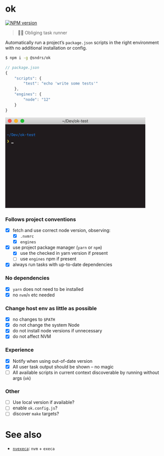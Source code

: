 # ok

<a href="https://npmjs.org/package/@sndrs/ok" title="View this project on NPM"><img src="https://img.shields.io/npm/v/@sndrs/ok.svg" alt="NPM version" /></a>

> 🙇‍♂️ Obliging task runner 

Automatically run a project’s `package.json` scripts in the right environment with no additional installation or config.

```bash
$ npm i -g @sndrs/ok
```

```js
// package.json
{
    "scripts": {
        "test": "echo 'write some tests'"
    },
    "engines": {
        "node": "12"
    }
}
```

<img src="demo.gif" width="444">

### Follows project conventions

-   [x] fetch and use correct node version, observing:
    -   [x] `.nvmrc`
    -   [x] `engines`
-   [x] use project package manager (`yarn` or `npm`)
    -   [x] use the checked in yarn version if present
    -   [ ] use `engines` npm if present
-   [x] always run tasks with up-to-date dependencies

### No dependencies

-   [x] `yarn` does not need to be installed
-   [x] no `nvm`/`n` etc needed

### Change host env as little as possible

-   [x] no changes to `$PATH`
-   [x] do not change the system Node
-   [x] do not install node versions if unnecessary
-   [x] do not affect NVM

### Experience

-   [x] Notify when using out-of-date version
-   [x] All user task output should be shown – no magic
-   [ ] All available scripts in current context discoverable by running without args (`ok`)

### Other

-   [ ] Use local version if available?
-   [ ] enable `ok.config.js`?
-   [ ] discover `make` targets?

# See also

-   [`nvexeca`](https://github.com/ehmicky/nvexeca): `nvm` + `execa`
